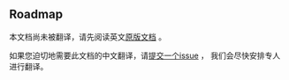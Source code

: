 ## Roadmap

<!-- no verify-specs -->

本文档尚未被翻译，请先阅读英文[原版文档](../../ROADMAP.md) 。

如果您迫切地需要此文档的中文翻译，请[提交一个issue](https://github.com/cloudevents/spec/issues) ，
我们会尽快安排专人进行翻译。
